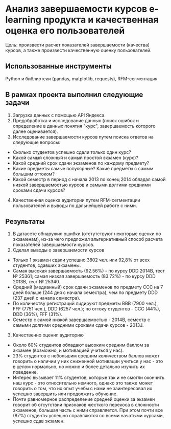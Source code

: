 
# Анализ завершаемости курсов e-learning продукта и качественная оценка его пользователей
Цель: произвести расчет показателей завершаемости (качества) курсов, а также произвести качественную оценку пользователей.

## Использованные инструменты
Python и библиотеки (pandas, matplotlib, requests), RFM-сегментация

## В рамках проекта выполнил следующие задачи
1. Загрузка данных с помощью API Яндекса.
2. Предобработка и исследование данных (поиск ошибок и определение в данных понятия "курс", завершаемость которого далее оценивается).
3. Исследование завершаемости курсов путем поиска ответов на следующие вопросы:
- Сколько студентов успешно сдали только один курс?
- Какой самый сложный и самый простой экзамен (курс)?
- Какой средний срок сдачи экзаменов по каждому предмету?
- Какие предметы самые популярные? Какие предметы с самым большим оттоком?
- Какой семестр в период с начала 2013 по конец 2014 обладал самой низкой завершаемостью курсов и самыми долгими средними сроками сдачи курсов?
4. Качественная оценка аудитории путем RFM-сегментации пользователей и выводы по дальнейшей работе с ними.

## Результаты
1. В датасете обнаружил ошибки (отстутствуют некоторые оценки по экзаменам), из-за чего предложил альтернативный способ расчета показателей завершаемости курсов.
2. Сделал выводы о завершаемости курсов  
- Только 1 экзамен сдали успешно 3802 чел. или 92,8% от всех студентов, сдавших экзамены.
- Самая высокая завершаемость (92.56%) - по курсу DDD 2014B, тест № 25361; самая низкая завершаемость (83.72%) - по курсу DDD 2013B, тест № 25340.
- Средний (медианный) срок сдачи экзаменов по предмету CCC на 7 дней больше (244 дня с начала семестра), чем по предмету DDD (237 дней с начала семестра).
- По количеству регистраций лидируют предметы ВВВ (7900 чел.), FFF (7751 чел.), DDD (6257 чел.); по оттоку студентов - CCC (44%), DDD (36%), FFF (31%).
- Семестр с самой низкой завершаемостью - 2014B, семестр с самыми долгими средними сроками сдачи курсов - 2013J.
3. Качественно оценил аудиторию
  - Около 60% студентов обладают высоким средним баллом за экзамен (возможно, и мотивацией учиться у нас).
  - 23% студентов с небольшим средним количеством баллов может говорить о наличии у них сниженной мотивации учиться у нас - это в целом нормально, но можно и более детально изучить их поведение.
  - Интерес вызывает 11% студентов, которые так и не смогли окончить наш курс - это относительно немного, однако это также может говорить о том, что их опыт учебы с нами не заинтересовал их успешно завершить или продолжить обучение.
  - Почти равномерное распределение средней оценки за экзамен говорит об отсутствии признаков жесткого перекоса в сложности экзаменов, большая часть с ними справляется. При этом почти все (87%) студенты успешно справляются со всеми начатыми курсами, успешно сдав экзамен.
